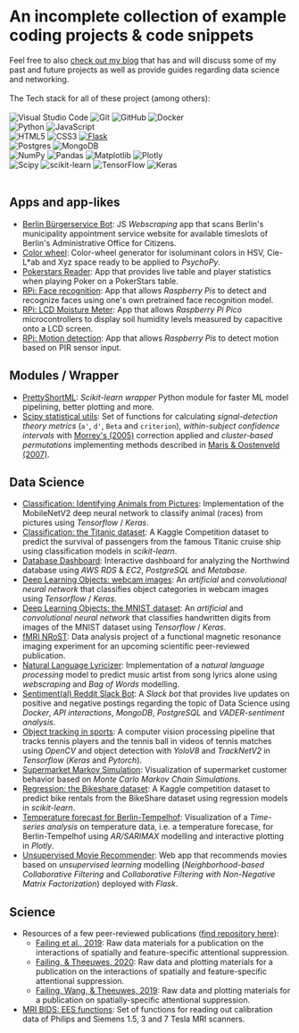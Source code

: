 # An incomplete collection of example coding projects & code snippets  

Feel free to also [check out my blog](https://blog.michelfailing.de) that has and will discuss some of my past and future projects as well as provide guides regarding data science and networking.
<br>
<br>
The Tech stack for all of these project (among others):
<br>  
![Visual Studio Code](https://img.shields.io/badge/Visual%20Studio%20Code-0078d7.svg?style=flat-square&logo=visual-studio-code&logoColor=white)
![Git](https://img.shields.io/badge/git-%23F05033.svg?style=flat-squaer&logo=git&logoColor=white)
![GitHub](https://img.shields.io/badge/github-%23121011.svg?style=flat-square&logo=github&logoColor=white)
![Docker](https://img.shields.io/badge/docker-%230db7ed.svg?style=flat-square&logo=docker&logoColor=white)  
![Python](https://img.shields.io/badge/python-3670A0?style=flat-square&logo=python&logoColor=ffdd54)
![JavaScript](https://img.shields.io/badge/javascript-%23323330.svg?style=flat-square&logo=javascript&logoColor=%23F7DF1E)  
![HTML5](https://img.shields.io/badge/html5-%23E34F26.svg?style=flat-square&logo=html5&logoColor=white)
![CSS3](https://img.shields.io/badge/css3-%231572B6.svg?style=flat-square&logo=css3&logoColor=white)
[![Flask](https://img.shields.io/badge/-Flask-000000?style=flat-square&logo=Flask&logoColor=ffffff)](https://flask.palletsprojects.com/)  
![Postgres](https://img.shields.io/badge/postgres-%23316192.svg?style=flat-squaer&logo=postgresql&logoColor=white)
![MongoDB](https://img.shields.io/badge/MongoDB-%234ea94b.svg?style=flat-square&logo=mongodb&logoColor=white)  
![NumPy](https://img.shields.io/badge/numpy-%23013243.svg?style=flat-square&logo=numpy&logoColor=white)
![Pandas](https://img.shields.io/badge/pandas-%23150458.svg?style=flat-square&logo=pandas&logoColor=white)
![Matplotlib](https://img.shields.io/badge/Matplotlib-%23ffffff.svg?style=flat-square&logo=Matplotlib&logoColor=black)
![Plotly](https://img.shields.io/badge/Plotly-%233F4F75.svg?style=flat-square&logo=plotly&logoColor=white)  
![Scipy](https://img.shields.io/badge/SciPy-%230C55A5.svg?style=flat-square&logo=scipy&logoColor=%white)
![scikit-learn](https://img.shields.io/badge/scikit--learn-%23F7931E.svg?style=flat-squaree&logo=scikit-learn&logoColor=white)
![TensorFlow](https://img.shields.io/badge/TensorFlow-%23FF6F00.svg?style=flat-square&logo=TensorFlow&logoColor=white)
![Keras](https://img.shields.io/badge/Keras-%23D00000.svg?style=flat-square&logo=Keras&logoColor=white)
<br>
<br>

## Apps and app-likes
- [Berlin Bürgerservice Bot](https://github.com/MichlF/berlin_buergerservice_bot): JS *Webscraping* app that scans Berlin's municipality appointment service website for available timeslots of Berlin's Administrative Office for Citizens.
- [Color wheel](https://github.com/MichlF/misc/blob/master/colors_colorwheel): Color-wheel generator for isoluminant colors in HSV, Cie-L*ab and Xyz space ready to be applied to *PsychoPy*.
- [Pokerstars Reader](https://github.com/MichlF/pokerstars_reader): App that provides live table and player statistics when playing Poker on a PokerStars table.
- [RPi: Face recognition](https://github.com/MichlF/rpi_simple_face_recognition): App that allows *Raspberry Pis* to detect and recognize faces using one's own pretrained face recognition model.
- [RPi: LCD Moisture Meter](https://github.com/MichlF/rpi_moisture_meter): App that allows *Raspberry Pi Pico* microcontrollers to display soil humidity levels measured by capacitive onto a LCD screen.
- [RPi: Motion detection](https://github.com/MichlF/rpi_motion_detection): App that allows *Raspberry Pis* to detect motion based on PIR sensor input.

## Modules / Wrapper
- [PrettyShortML](https://github.com/MichlF/PrettyShortML): *Scikit-learn wrapper* Python module for faster ML model pipelining, better plotting and more.
- [Scipy statistical utils](https://github.com/MichlF/misc/tree/master/statistics): Set of functions for calculating *signal-detection theory metrics* (`a'`, `d'`, `Beta` and `criterion`), *within-subject confidence intervals* with [Morrey's (2005)](https://tqmp.org/RegularArticles/vol04-2/p061/p061.pdf) correction applied and *cluster-based permutations* implementing methods described in [Maris & Oostenveld (2007)](https://www.sciencedirect.com/science/article/abs/pii/S0165027007001707).


## Data Science
- [Classification: Identifying Animals from Pictures](https://github.com/MichlF/projects/tree/main/data_science/classification_animals): Implementation of the MobileNetV2 deep neural network to classify animal (races) from pictures using *Tensorflow* / *Keras*.
- [Classification: the Titanic dataset](https://github.com/MichlF/projects/tree/main/data_science/classification_titanic): A Kaggle Competition dataset to predict the survival of passengers from the famous Titanic cruise ship using classification models in *scikit-learn*.
- [Database Dashboard](https://github.com/MichlF/projects/tree/main/data_science/database_dashboard): Interactive dashboard for analyzing the Northwind database using *AWS* *RDS* & *EC2*, *PostgreSQL* and *Metabase*.
- [Deep Learning Objects: webcam images](https://github.com/MichlF/projects/tree/main/data_science/deep_learning_objects_webcam): An *artificial* and *convolutional neural network* that classifies object categories in webcam images using *Tensorflow* / *Keras*.
- [Deep Learning Objects: the MNIST dataset](https://github.com/MichlF/projects/tree/main/data_science/deep_learning_objects_mnist): An *artificial* and *convolutional neural network* that classifies handwritten digits from images of the MNIST dataset using *Tensorflow* / *Keras*.
- [fMRI NRoST](): Data analysis project of a functional magnetic resonance imaging experiment for an upcoming scientific peer-reviewed publication.
- [Natural Language Lyricizer](https://github.com/MichlF/projects/tree/main/data_science/natural_language_lyricizer): Implementation of a *natural language processing* model to predict music artist from song lyrics alone using *webscraping* and *Bag of Words* modelling.
- [Sentiment(al) Reddit Slack Bot](https://github.com/MichlF/projects/tree/main/data_science/reddit_sentiment): A *Slack bot* that provides live updates on positive and negative postings regarding the topic of Data Science using *Docker*, *API interactions*, *MongoDB*, *PostgreSQL* and *VADER-sentiment analysis*.
- [Object tracking in sports](https://github.com/MichlF/sports_object_detection): A computer vision processing pipeline that tracks tennis players and the tennis ball in videos of tennis matches using *OpenCV* and object detection with *YoloV8* and *TrackNetV2* in *Tensorflow* (*Keras* and *Pytorch*).
- [Supermarket Markov Simulation](https://github.com/MichlF/projects/tree/main/data_science/supermarket_markov_simulation): Visualization of supermarket customer behavior based on *Monte Carlo Markov Chain Simulations*.
- [Regression: the Bikeshare dataset](https://github.com/MichlF/projects/tree/main/data_science/regression_bikeshare): A Kaggle competition dataset to predict bike rentals from the BikeShare dataset using regression models in *scikit-learn*.
- [Temperature forecast for Berlin-Tempelhof](https://github.com/MichlF/projects/tree/main/data_science/temperature_forecast): Visualization of a *Time-series analysis* on temperature data, i.e. a temperature forecase, for Berlin-Tempelhof using *AR/SARIMAX* modelling and interactive plotting in *Plotly*.
- [Unsupervised Movie Recommender](https://github.com/MichlF/projects/tree/main/data_science/unsupervised_movie_recommender): Web app that recommends movies based on *unsupervised learning* modelling (*Neighborhood-based Collaborative Filtering* and *Collaborative Filtering with Non-Negative Matrix Factorization*) deployed with *Flask*.

## Science
- Resources of a few peer-reviewed publications ([find repository here](https://github.com/MichlF/science_projects)):
  - [Failing et al., 2019](https://github.com/MichlF/science_projects/tree/master/StatisticalRegularitiesInduceSpatialFeatureSpecificSuppression): Raw data materials for a publication on the interactions of spatially and feature-specific attentional suppression.
  - [Failing, & Theeuwes, 2020](https://github.com/MichlF/science_projects/tree/master/MoreCaptureMoreSuppression): Raw data and plotting materials for a publication on the interactions of spatially and feature-specific attentional suppression.
  - [Failing, Wang, & Theeuwes, 2019](https://github.com/MichlF/science_projects/tree/master/SpatialSuppressionDueToTargetActivation): Raw data and plotting materials for a publication on spatially-specific attentional suppression.
- [MRI BIDS: EES functions](https://github.com/MichlF/misc/blob/master/MRI_BIDScreator/ees_function.py): Set of functions for reading out calibration data of Philips and Siemens 1.5, 3 and 7 Tesla MRI scanners.